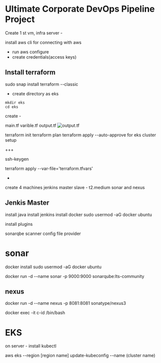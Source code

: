 # Ultimate Corporate DevOps Pipeline Project

Create 1 st vm, infra server -

install aws cli for connecting with aws

- run aws configure
-  create credentials(access keys)
## Install terraform

sudo snap install terraform --classic
- create directory as eks
```
mkdir eks
cd eks
```
create -

main.tf
varible.tf
output.tf
![output.tf](https://github.com/user-attachments/assets/6931ddec-10b2-4c60-ab0c-887983c3526c)

terraform init
terraform plan 
terraform apply --auto-approve for eks cluster setup

+++

ssh-keygen

terraform apply --var-file='terraform.tfvars'



-  

create 4 machines
jenkins master slave - t2.medium
sonar and nexus 

## Jenkis Master
install java
install jenkins 
install docker
sudo usermod -aG docker ubuntu

install plugins 

sonarqbe scanner
config file provider




# sonar 
docker install
sudo usermod -aG docker ubuntu

docker run -d --name sonar -p 9000:9000 sonarqube:lts-community

## nexus 

docker run -d --name nexus -p 8081:8081 sonatype/nexus3

docker exec -it c-id /bin/bash

# EKS

on server - install kubectl

aws eks --region [region name] update-kubeconfig --name (cluster name)

 







